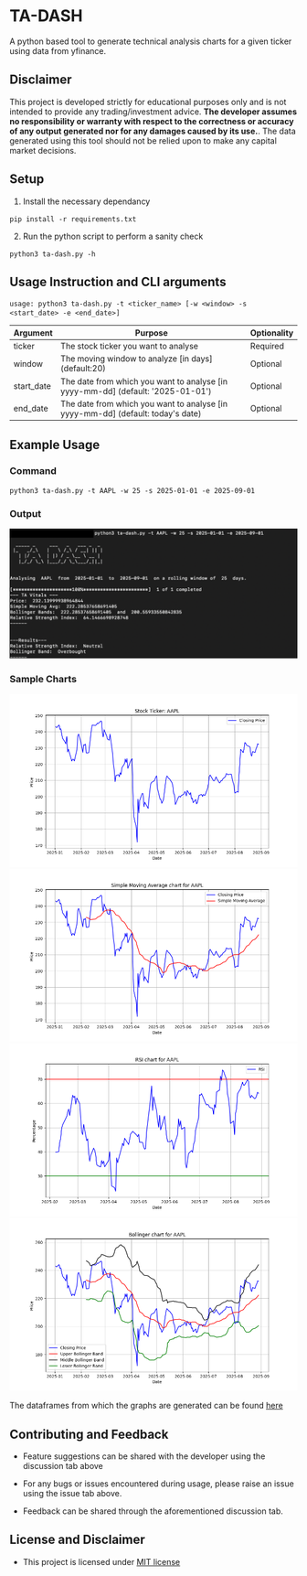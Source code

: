 # TA-DASH

A python based tool to generate technical analysis charts for a given ticker using data from yfinance.

## Disclaimer

This project is developed strictly for educational purposes only and is not intended to provide any trading/investment advice. __The developer assumes no responsibility or warranty with respect to the correctness or accuracy of any output generated nor for any damages caused by its use.__. The data generated using this tool should not be relied upon to make any capital market decisions.

## Setup

1) Install the necessary dependancy

``` shell
pip install -r requirements.txt

```

2) Run the python script to perform a sanity check

``` shell
python3 ta-dash.py -h

```
## Usage Instruction and CLI arguments

```
usage: python3 ta-dash.py -t <ticker_name> [-w <window> -s <start_date> -e <end_date>]

```
| Argument | Purpose | Optionality |
|---|---|---|
| ticker | The stock ticker you want to analyse | Required |
| window | The moving window to analyze [in days] (default:20) | Optional |
| start_date | The date from which you want to analyse [in yyyy-mm-dd] (default: '2025-01-01') | Optional |
| end_date | The date from which you want to analyse [in yyyy-mm-dd] (default: today's date) | Optional |

## Example Usage

### Command

``` shell
python3 ta-dash.py -t AAPL -w 25 -s 2025-01-01 -e 2025-09-01

```

### Output

![Screenshot when the tool is ran](docs/screenshot.png)

### Sample Charts

![Price Chart](docs/charts/PRICE.png)
![Simple Moving Average Chart](docs/charts/SMA.png)
![Relative Strength Index](docs/charts/RSI.png)
![Bollinger Bands](docs/charts/BOLL.png)

The dataframes from which the graphs are generated can be found [here](/docs/sample_output_data/)

## Contributing and Feedback

* Feature suggestions can be shared with the developer using the discussion tab above

* For any bugs or issues encountered during usage, please raise an issue using the issue tab above. 

* Feedback can be shared through the aforementioned discussion tab.

## License and Disclaimer

* This project is licensed under [MIT license](/LICENSE)
